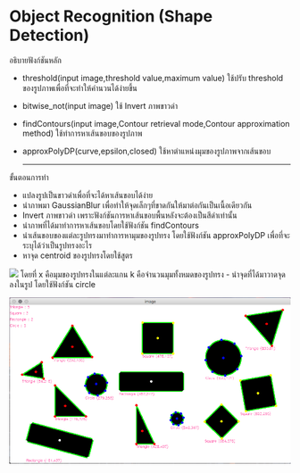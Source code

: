 # Object Recognition (Shape Detection)
อธิบายฟังก์ชันหลัก
- threshold(input image,threshold value,maximum value)
  ใช้ปรับ threshold ของรูปภาพเพื่อที่จะทำให้คำนวนได้ง่ายขึ้น
- bitwise_not(input image)
  ใช้ Invert ภาพขาวดำ
- findContours(input image,Contour retrieval mode,Contour approximation method)
  ใช้ทำการหาเส้นขอบของรูปภาพ
- approxPolyDP(curve,epsilon,closed)
  ใช้หาตำแหน่งมุมของรูปภาพจากเส้นขอบ
  
  -----------------------------------------------
ขั้นตอนการทำ
- แปลงรูปเป็นขาวดำเพื่อที่จะได้หาเส้นขอบได้ง่าย
- นำภาพมา GaussianBlur เพื่อทำให้จุดเล็กๆที่ขาดกันให้มาต่อกันเป็นเนื้อเดียวกัน
- Invert ภาพขาวดำ เพราะฟังก์ชันการหาเส้นขอบพื้นหลังจะต้องเป็นสีดำเท่านั้น
- นำภาพที่ได้มาทำการหาเส้นขอบโดยใช้ฟังก์ชัน findContours
- นำเส้นขอบของแต่ละรูปทรงมาทำการหามุมของรูปทรง โดยใช้ฟังก์ชัน approxPolyDP เพื่อที่จะระบุได้ว่าเป็นรูปทรงอะไร
- หาจุด centroid ของรูปทรงโดยใช้สูตร 
<img src="https://wikimedia.org/api/rest_v1/media/math/render/svg/e66d5df4ebb23552b557b2400414221242867cc4">
  โดยที่ x คือมุมของรูปทรงในแต่ละแกน k คือจำนวนมุมทั้งหมดของรูปทรง
- นำจุดที่ได้มาวาดจุดลงในรูป โดยใช้ฟังก์ชัน circle

![Screenshot](output.png)
